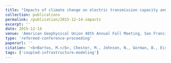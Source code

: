 ```yaml
---
title: "Impacts of climate change on electric transmission capacity and peak electricity load in the United States"
collection: publications
permalink: /publication/2015-12-14-impacts
excerpt: ''
date: 2015-12-14
venue: 'American Geophysical Union 48th Annual Fall Meeting, San Francisco, CA.'
type: 'refereed-conference-proceeding'
paperurl: ''
citation: '<b>Bartos, M.</b>, Chester, M., Johnson, N., Gorman, B., Eisenberg, D. (2015). <i>Impacts of climate change on electric transmission capacity and peak electricity load in the United States</i>. American Geophysical Union 48th Annual Fall Meeting, San Francisco, CA.'
tags: ['coupled-infrastructure-modeling']
---
```

